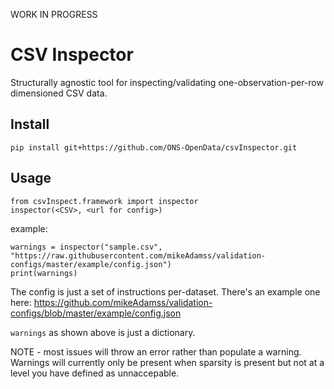 
WORK IN PROGRESS


# CSV Inspector

Structurally agnostic tool for inspecting/validating one-observation-per-row dimensioned CSV data.


## Install

`pip install git+https://github.com/ONS-OpenData/csvInspector.git`


## Usage

```
from csvInspect.framework import inspector
inspector(<CSV>, <url for config>)
```

example:
```
warnings = inspector("sample.csv", "https://raw.githubusercontent.com/mikeAdamss/validation-configs/master/example/config.json")
print(warnings)
```

The config is just a set of instructions per-dataset. There's an example one here:
https://github.com/mikeAdamss/validation-configs/blob/master/example/config.json

`warnings` as shown above is just a dictionary.

NOTE - most issues will throw an error rather than populate a warning. Warnings will currently only be present when sparsity is present but not at a level you have defined as unnaccepable.
